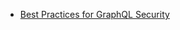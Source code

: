 - [Best Practices for GraphQL Security](https://crashtest-security.com/graphql-security-vulnerabilities/)